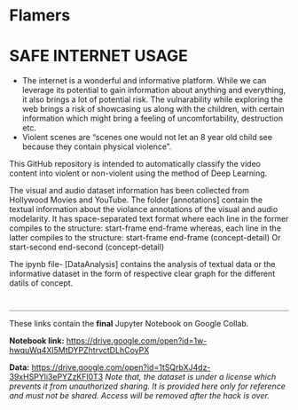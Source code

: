 # Flamers

# SAFE INTERNET USAGE
* The internet is a wonderful and informative platform. While we can leverage its potential to gain information about anything and everything, it also brings a lot of potential risk. The vulnarability while exploring the web brings a risk of showcasing us along with the children, with certain information which might bring a feeling of uncomfortability, destruction etc.
* Violent scenes are “scenes one would not let an 8 year old child see because they contain physical violence”. 

This GitHub repository is intended to automatically classify the video content into violent or non-violent using the method of Deep Learning.

The visual and audio dataset information has been collected from Hollywood Movies and YouTube.
The folder [annotations] contain the textual information about the violance annotations of the visual and audio modelarity. It has space-separated text format where each line in the former compiles to the structure:
start-frame end-frame
whereas, each line in the latter compiles to the structure:
start-frame end-frame (concept-detail)       Or
start-second end-second (concept-detail) 

The ipynb file- [DataAnalysis] contains the analysis of textual data or the informative dataset in the form of respective clear graph for the different datils of concept.


     
     ______________________________________________________________________________________________________________________
     
These links contain the **final** Jupyter Notebook on Google Collab.

**Notebook link:** https://drive.google.com/open?id=1w-hwquWq4Xl5MtDYPZhtrvctDLhCoyPX

**Data:** https://drive.google.com/open?id=1tSQrbXJ4dz-39xHSPYli3ePYZzKFl0T3
*Note that, the dataset is under a license which prevents it from unauthorized sharing. It is provided here only for reference and must not be shared. Access will be removed after the hack is over.*
